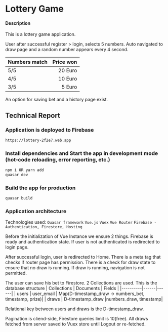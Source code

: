 # Lottery Game

#### Description
This is a lottery game application.

User after successful register > login, selects 5 numbers. Auto navigated to draw page and a random number appears every 4 second.

| Numbers match   |  Price won |
|----------|------:|
| 5/5 | 20 Euro |
| 4/5 | 10 Euro |
| 3/5 | 5 Euro  |

An option for saving bet and a history page exist.


## Technical Report

### Application is deployed to Firebase

```bash
https://lottery-2f2e7.web.app
```


### Install dependencies and Start the app in development mode (hot-code reloading, error reporting, etc.)
```bash
npm i OR yarn add
quasar dev
```
### Build the app for production
```bash
quasar build
```

### Application architecture
Technologies used: 
`Quasar framework`
`Vue.js`
`Vuex`
`Vue Router`
`Firebase - Authentication, Firestore, Hosting`

Before the initialization of Vue Instance we ensure 2 things. Firebase is ready and authentication state. 
If user is not authenticated is redirected to login page.

After successful login, user is redirected to Home. There is a meta tag that checks if router page has permission.
There is a check for draw state to ensure that no draw is running. If draw is running, navigation is not permitted.

The user can save his bet to Firestore. 2 Collections are used.
This is the database structure
| Collections  |  Documents | Fields |
|----------|------|------|
| users | user_email | Map(D-timestamp_draw -> numbers_bet, timestamp, prize)|
| draws | D-timestamp_draw |numbers_draw, timestamp|

Relational key between users and draws is the D-timestamp_draw.

Pagination is cliend-side, Firestore queries limit is 10(free).
All draws fetched from server saved to Vuex store until Logout or re-fetched.

